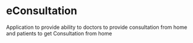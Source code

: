 # eConsultation
Application to provide ability to doctors to provide consultation from home and patients to get Consultation from home

